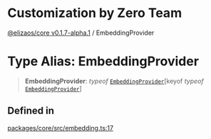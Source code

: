 # Customization by Zero Team

[@elizaos/core v0.1.7-alpha.1](../index.md) / EmbeddingProvider

# Type Alias: EmbeddingProvider

> **EmbeddingProvider**: *typeof* [`EmbeddingProvider`](../variables/EmbeddingProvider.md)\[keyof *typeof* [`EmbeddingProvider`](../variables/EmbeddingProvider.md)\]

## Defined in

[packages/core/src/embedding.ts:17](https://github.com/elizaOS/eliza/blob/main/packages/core/src/embedding.ts#L17)
